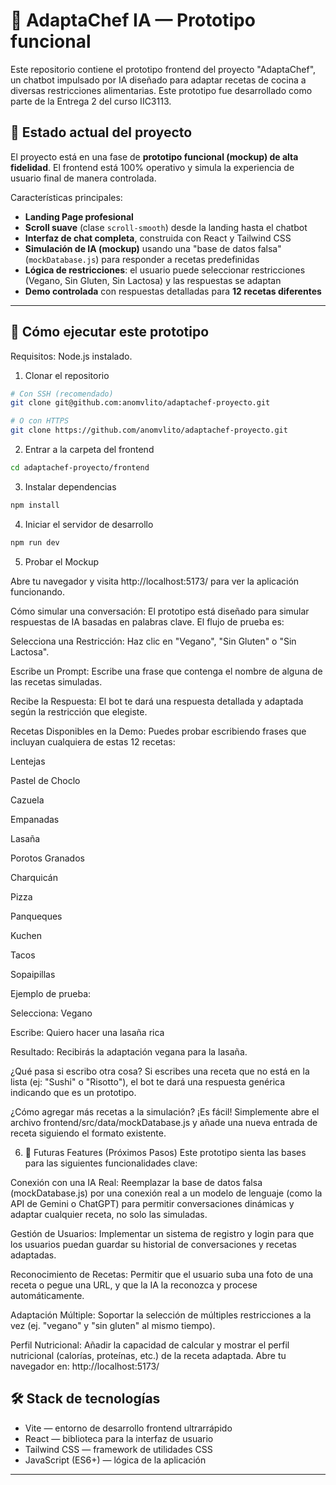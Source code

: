# 🌿 AdaptaChef IA — Prototipo funcional

Este repositorio contiene el prototipo frontend del proyecto "AdaptaChef", un chatbot impulsado por IA diseñado para adaptar recetas de cocina a diversas restricciones alimentarias. Este prototipo fue desarrollado como parte de la Entrega 2 del curso IIC3113.

## 🎯 Estado actual del proyecto

El proyecto está en una fase de **prototipo funcional (mockup) de alta fidelidad**. El frontend está 100% operativo y simula la experiencia de usuario final de manera controlada.

Características principales:

- **Landing Page profesional**
- **Scroll suave** (clase `scroll-smooth`) desde la landing hasta el chatbot
- **Interfaz de chat completa**, construida con React y Tailwind CSS
- **Simulación de IA (mockup)** usando una "base de datos falsa" (`mockDatabase.js`) para responder a recetas predefinidas
- **Lógica de restricciones**: el usuario puede seleccionar restricciones (Vegano, Sin Gluten, Sin Lactosa) y las respuestas se adaptan
- **Demo controlada** con respuestas detalladas para **12 recetas diferentes**

---

## 🚀 Cómo ejecutar este prototipo

Requisitos: Node.js instalado.

1. Clonar el repositorio

```bash
# Con SSH (recomendado)
git clone git@github.com:anomvlito/adaptachef-proyecto.git

# O con HTTPS
git clone https://github.com/anomvlito/adaptachef-proyecto.git
```

2. Entrar a la carpeta del frontend

```bash
cd adaptachef-proyecto/frontend
```

3. Instalar dependencias

```bash
npm install
```

4. Iniciar el servidor de desarrollo

```bash
npm run dev
```

5. Probar el Mockup

Abre tu navegador y visita http://localhost:5173/ para ver la aplicación funcionando.

Cómo simular una conversación:
El prototipo está diseñado para simular respuestas de IA basadas en palabras clave. El flujo de prueba es:

Selecciona una Restricción: Haz clic en "Vegano", "Sin Gluten" o "Sin Lactosa".

Escribe un Prompt: Escribe una frase que contenga el nombre de alguna de las recetas simuladas.

Recibe la Respuesta: El bot te dará una respuesta detallada y adaptada según la restricción que elegiste.

Recetas Disponibles en la Demo:
Puedes probar escribiendo frases que incluyan cualquiera de estas 12 recetas:

Lentejas

Pastel de Choclo

Cazuela

Empanadas

Lasaña

Porotos Granados

Charquicán

Pizza

Panqueques

Kuchen

Tacos

Sopaipillas

Ejemplo de prueba:

Selecciona: Vegano

Escribe: Quiero hacer una lasaña rica

Resultado: Recibirás la adaptación vegana para la lasaña.

¿Qué pasa si escribo otra cosa? Si escribes una receta que no está en la lista (ej: "Sushi" o "Risotto"), el bot te dará una respuesta genérica indicando que es un prototipo.

¿Cómo agregar más recetas a la simulación? ¡Es fácil! Simplemente abre el archivo frontend/src/data/mockDatabase.js y añade una nueva entrada de receta siguiendo el formato existente.

6. 🚀 Futuras Features (Próximos Pasos)
Este prototipo sienta las bases para las siguientes funcionalidades clave:

Conexión con una IA Real: Reemplazar la base de datos falsa (mockDatabase.js) por una conexión real a un modelo de lenguaje (como la API de Gemini o ChatGPT) para permitir conversaciones dinámicas y adaptar cualquier receta, no solo las simuladas.

Gestión de Usuarios: Implementar un sistema de registro y login para que los usuarios puedan guardar su historial de conversaciones y recetas adaptadas.

Reconocimiento de Recetas: Permitir que el usuario suba una foto de una receta o pegue una URL, y que la IA la reconozca y procese automáticamente.

Adaptación Múltiple: Soportar la selección de múltiples restricciones a la vez (ej. "vegano" y "sin gluten" al mismo tiempo).

Perfil Nutricional: Añadir la capacidad de calcular y mostrar el perfil nutricional (calorías, proteínas, etc.) de la receta adaptada.
Abre tu navegador en: http://localhost:5173/

## 🛠️ Stack de tecnologías

- Vite — entorno de desarrollo frontend ultrarrápido  
- React — biblioteca para la interfaz de usuario  
- Tailwind CSS — framework de utilidades CSS  
- JavaScript (ES6+) — lógica de la aplicación

---

